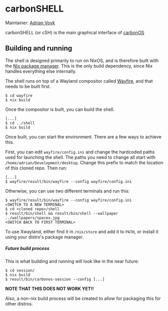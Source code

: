 # carbonSHELL
Maintainer: [Adrian Vovk](https://github.com/AdrianVovk)

carbonSHELL (or cSH) is the main graphical interface of [carbonOS](http://carbon.sh)

## Building and running

The shell is designed primarily to run on NixOS, and is therefore built with the [Nix package manager](https://nixos.org/nix). This is the only build dependency, since Nix handles everything else internally.

The shell runs on top of a Wayland compositor called [Wayfire](https://github.com/ammen99/wayfire), and that needs to be built first.

```
$ cd wayfire
$ nix build
```

Once the compositor is built, you can build the shell.

```
[...]
$ cd ../shell
$ nix build
```
Once built, you can start the environment. There are a few ways to achieve this.

First, you can edit `wayfire/config.ini` and change the hardcoded paths used for launching the shell. The paths you need to change all start with `/home/adrian/Development/desktop`. Change this prefix to match the location of this cloned repo. Then run:
```
[...]
$ wayfire/result/bin/wayfire --config wayfire/config.ini
```

Otherwise, you can use two different terminals and run this:
```
$ wayfire/result/bin/wayfire --config wayfire/config.ini
<SWITCH TO A NEW TERMINAL>
$ cd <cloned repo>/shell
$ result/bin/shell && result/bin/shell --wallpaper ../wallpapers/spacex.jpg
<SWITCH BACK TO FIRST TERMINAL>
```

To use Xwayland, either find it in `/nix/store` and add it to `PATH`, or install it using your distro's package manager.

##### Future build process
This is what building and running will look like in the near future:
```
$ cd session/
$ nix build
$ result/bin/carbonos-session --config [...]
```
**NOTE THAT THIS DOES NOT WORK YET!!**

Also, a non-nix build process will be created to allow for packaging this for other distros.
